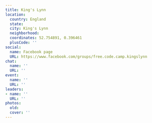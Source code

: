 ```yaml
---
title: King's Lynn
location:
  country: England
  state: 
  city: King's Lynn
  neighborhood: 
  coordinates: 52.754891, 0.396461
  plusCode: ''
social:
  name: Facebook page
  URL: https://www.facebook.com/groups/free.code.camp.kingslynn
chat:
  name: ''
  URL: ''
event:
  name: ''
  URL: ''
leaders:
- name: ''
  URL: ''
photos:
  old: 
  cover: ''
---
```

